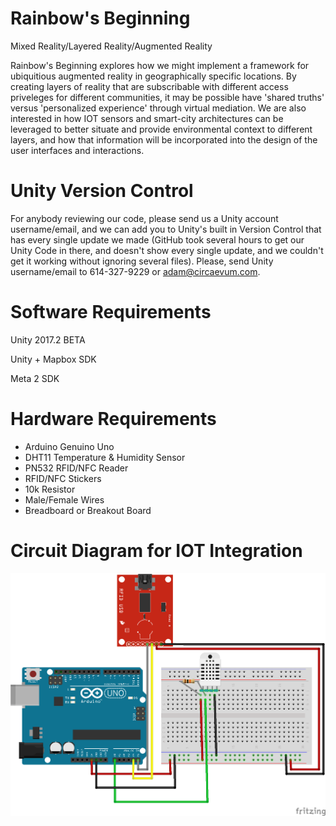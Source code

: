 # Rainbow's Beginning

Mixed Reality/Layered Reality/Augmented Reality

Rainbow's Beginning explores how we might implement a framework for ubiquitious augmented reality in geographically specific locations.
By creating layers of reality that are subscribable with different access priveleges for different communities, it may be possible have 'shared truths' versus 'personalized experience' through virtual mediation.
We are also interested in how IOT sensors and smart-city architectures can be leveraged to better situate and provide environmental context to different layers, and how that information will be incorporated into the design of the user interfaces and interactions.


# Unity Version Control

For anybody reviewing our code, please send us a Unity account username/email, and we can add you to Unity's built in Version Control that has every single update we made (GitHub took several hours to get our Unity Code in there, and doesn't show every single update, and we couldn't get it working without ignoring several files).  Please, send Unity username/email to 614-327-9229 or adam@circaevum.com.

# Software Requirements

Unity 2017.2 BETA 

Unity + Mapbox SDK

Meta 2 SDK

# Hardware Requirements
* Arduino Genuino Uno
* DHT11 Temperature & Humidity Sensor
* PN532 RFID/NFC Reader
* RFID/NFC Stickers
* 10k Resistor
* Male/Female Wires
* Breadboard or Breakout Board

# Circuit Diagram for IOT Integration
![circuitDiagram](https://github.com/Reality-Virtually-Hackathon/Rainbow-s-Beginning/blob/master/images/circuitDiagramIOT.png?raw=true "Circuit Diagram")


